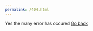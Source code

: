 ```yaml
---
permalink: /404.html
---
```

Yes the many error has occured
[Go back](http://personalityquiz.github.io/index.html)